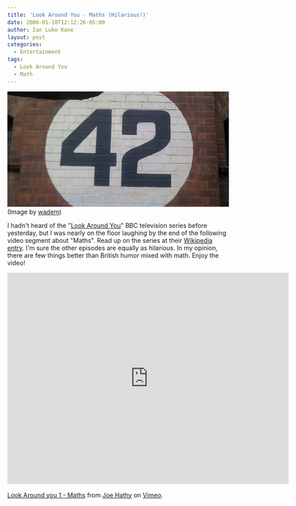 ```yaml
---
title: 'Look Around You - Maths (Hilarious!)'
date: 2008-01-10T12:12:26-05:00
author: Ian Luke Kane
layout: post
categories:
  - Entertainment
tags:
  - Look Around You
  - Math
---
```


![(Image by wadem)](/assets/42.jpg)  
(Image by [wadem](http://www.flickr.com/photos/wadem/2864310928/sizes/l/in/photostream/))

I hadn't heard of the
"[Look Around You](http://www.bbc.co.uk/comedy/lookaroundyou/)" BBC
television series before yesterday, but I was nearly on the floor
laughing by the end of the following video segment about "Maths". Read
up on the series at their
[Wikipedia entry](http://en.wikipedia.org/wiki/Look_Around_You). I'm
sure the other episodes are equally as hilarious. In my opinion, there
are few things better than British humor mixed with math. Enjoy the
video!

<iframe src="https://player.vimeo.com/video/77451201" width="640" height="480" frameborder="0" allow="autoplay; fullscreen" allowfullscreen></iframe>
<p><a href="https://vimeo.com/77451201">Look Around you 1 - Maths</a> from <a href="https://vimeo.com/user22005753">Joe Hathy</a> on <a href="https://vimeo.com">Vimeo</a>.</p>